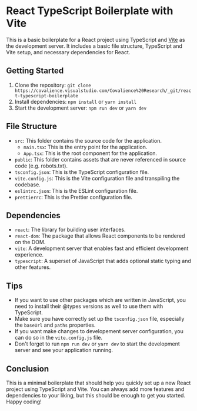 # React TypeScript Boilerplate with Vite

This is a basic boilerplate for a React project using TypeScript and [Vite](https://github.com/vitejs/vite) as the development server. It includes a basic file structure, TypeScript and Vite setup, and necessary dependencies for React.

## Getting Started

1.  Clone the repository: `git clone https://covalience.visualstudio.com/Covalience%20Research/_git/react-typescript-boilerplate`
2.  Install dependencies: `npm install` or `yarn install`
3.  Start the development server: `npm run dev` or `yarn dev`

## File Structure

- `src`: This folder contains the source code for the application.
  - `main.tsx`: This is the entry point for the application.
  - `App.tsx`: This is the root component for the application.
- `public`: This folder contains assets that are never referenced in source code (e.g. robots.txt).
- `tsconfig.json`: This is the TypeScript configuration file.
- `vite.config.js`: This is the Vite configuration file and transpiling the codebase.
- `eslintrc.json`: This is the ESLint configuration file.
- `prettierrc`: This is the Prettier configuration file.

## Dependencies

- `react`: The library for building user interfaces.
- `react-dom`: The package that allows React components to be rendered on the DOM.
- `vite`: A development server that enables fast and efficient development experience.
- `typescript`: A superset of JavaScript that adds optional static typing and other features.

## Tips

- If you want to use other packages which are written in JavaScript, you need to install their @types versions as well to use them with TypeScript.
- Make sure you have correctly set up the `tsconfig.json` file, especially the `baseUrl` and `paths` properties.
- If you want make changes to developement server configuration, you can do so in the `vite.config.js` file.
- Don't forget to run `npm run dev` or `yarn dev` to start the development server and see your application running.

## Conclusion

This is a minimal boilerplate that should help you quickly set up a new React project using TypeScript and Vite. You can always add more features and dependencies to your liking, but this should be enough to get you started. Happy coding!
